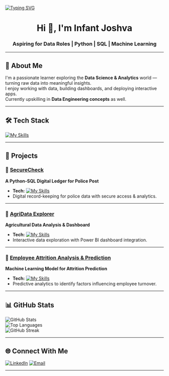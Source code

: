 [![Typing SVG](https://readme-typing-svg.herokuapp.com?size=25&color=00F7F7&center=true&vCenter=true&width=800&lines=Hi%2C+I'm+Infant+Joshva+👋;Aspiring+for+Data+Roles;Python+%7C+SQL+%7C+Machine+Learning;Turning+Data+into+Insights)](https://git.io/typing-svg)

<h1 align="center">Hi 👋, I'm Infant Joshva</h1>
<h3 align="center">Aspiring for Data Roles | Python | SQL | Machine Learning</h3>

---

## 🚀 About Me  
I'm a passionate learner exploring the **Data Science & Analytics** world — turning raw data into meaningful insights.  
I enjoy working with data, building dashboards, and deploying interactive apps.  
Currently upskilling in **Data Engineering concepts** as well.

---

## 🛠️ Tech Stack  

[![My Skills](https://skillicons.dev/icons?i=python,postgres,pandas,numpy,scipy,sklearn,streamlit,powerbi,html,css,vscode&theme=dark)](https://skillicons.dev)

---

## 📂 Projects  

### 🔹 [SecureCheck](#)
**A Python-SQL Digital Ledger for Police Post**  
- **Tech:** [![My Skills](https://skillicons.dev/icons?i=python,pandas,postgres,streamlit&theme=dark)](https://skillicons.dev)  
- Digital record-keeping for police data with secure access & analytics.  

---

### 🔹 [AgriData Explorer](#)
**Agricultural Data Analysis & Dashboard**  
- **Tech:** [![My Skills](https://skillicons.dev/icons?i=python,postgres,pandas,scipy,streamlit,powerbi&theme=dark)](https://skillicons.dev)  
- Interactive data exploration with Power BI dashboard integration.  

---

### 🔹 [Employee Attrition Analysis & Prediction](#)
**Machine Learning Model for Attrition Prediction**  
- **Tech:** [![My Skills](https://skillicons.dev/icons?i=python,pandas,sklearn,postgres&theme=dark)](https://skillicons.dev)  
- Predictive analytics to identify factors influencing employee turnover.  

---

## 📊 GitHub Stats  

![GitHub Stats](https://github-readme-stats.vercel.app/api?username=Infant-Joshva&show_icons=true&theme=radical)  
![Top Languages](https://github-readme-stats.vercel.app/api/top-langs/?username=Infant-Joshva&layout=compact&theme=radical)  
![GitHub Streak](https://github-readme-streak-stats.herokuapp.com/?user=Infant-Joshva&theme=radical)

---

## 🌐 Connect With Me  
[![LinkedIn](https://img.shields.io/badge/LinkedIn-0A66C2?style=for-the-badge&logo=linkedin&logoColor=white)]([https://linkedin.com/in/YOUR-LINK](https://www.linkedin.com/in/infant-joshva))  
[![Email](https://img.shields.io/badge/Email-D14836?style=for-the-badge&logo=gmail&logoColor=white)](mailto:infantjoshva46@gmail.com.com)

---
